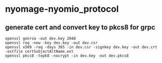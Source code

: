 # nyomage-nyomio_protocol

## generate cert and convert key to pkcs8 for grpc
```
openssl genrsa -out dev.key 2048
openssl req -new -key dev.key -out dev.csr
openssl x509 -req -days 365 -in dev.csr -signkey dev.key -out dev.crt -extfile certSubjectAltName.ext
openssl pkcs8 -topk8 -nocrypt -in dev.key -out dev.pkcs8 
```


